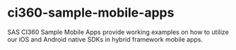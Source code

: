 # ci360-sample-mobile-apps
SAS CI360 Sample Mobile Apps provide working examples on how to utilize our iOS and Android native SDKs in hybrid framework mobile apps.
